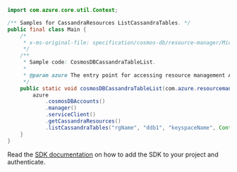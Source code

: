 ```java
import com.azure.core.util.Context;

/** Samples for CassandraResources ListCassandraTables. */
public final class Main {
    /*
     * x-ms-original-file: specification/cosmos-db/resource-manager/Microsoft.DocumentDB/stable/2021-10-15/examples/CosmosDBCassandraTableList.json
     */
    /**
     * Sample code: CosmosDBCassandraTableList.
     *
     * @param azure The entry point for accessing resource management APIs in Azure.
     */
    public static void cosmosDBCassandraTableList(com.azure.resourcemanager.AzureResourceManager azure) {
        azure
            .cosmosDBAccounts()
            .manager()
            .serviceClient()
            .getCassandraResources()
            .listCassandraTables("rgName", "ddb1", "keyspaceName", Context.NONE);
    }
}
```

Read the [SDK documentation](https://github.com/Azure/azure-sdk-for-java/blob/azure-resourcemanager_2.15.0/sdk/resourcemanager/azure-resourcemanager/README.md) on how to add the SDK to your project and authenticate.
